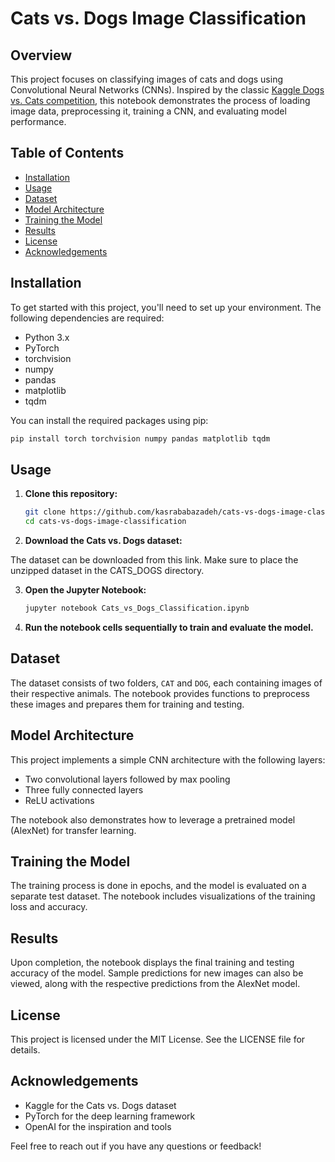 # Cats vs. Dogs Image Classification

## Overview

This project focuses on classifying images of cats and dogs using Convolutional Neural Networks (CNNs). Inspired by the classic [Kaggle Dogs vs. Cats competition](https://www.kaggle.com/c/dogs-vs-cats), this notebook demonstrates the process of loading image data, preprocessing it, training a CNN, and evaluating model performance.

## Table of Contents

- [Installation](#installation)
- [Usage](#usage)
- [Dataset](#dataset)
- [Model Architecture](#model-architecture)
- [Training the Model](#training-the-model)
- [Results](#results)
- [License](#license)
- [Acknowledgements](#acknowledgements)

## Installation

To get started with this project, you'll need to set up your environment. The following dependencies are required:

- Python 3.x
- PyTorch
- torchvision
- numpy
- pandas
- matplotlib
- tqdm

You can install the required packages using pip:

```bash
pip install torch torchvision numpy pandas matplotlib tqdm
```

## Usage

1. **Clone this repository:**

   ```bash
   git clone https://github.com/kasrababazadeh/cats-vs-dogs-image-classification.git
   cd cats-vs-dogs-image-classification
   ```

2. **Download the Cats vs. Dogs dataset:**

The dataset can be downloaded from this link. Make sure to place the unzipped dataset in the CATS_DOGS directory.

3. **Open the Jupyter Notebook:**

   ```bash
   jupyter notebook Cats_vs_Dogs_Classification.ipynb
   ```

4. **Run the notebook cells sequentially to train and evaluate the model.**

## Dataset

The dataset consists of two folders, `CAT` and `DOG`, each containing images of their respective animals. The notebook provides functions to preprocess these images and prepares them for training and testing.

## Model Architecture

This project implements a simple CNN architecture with the following layers:

- Two convolutional layers followed by max pooling
- Three fully connected layers
- ReLU activations

The notebook also demonstrates how to leverage a pretrained model (AlexNet) for transfer learning.

## Training the Model

The training process is done in epochs, and the model is evaluated on a separate test dataset. The notebook includes visualizations of the training loss and accuracy.

## Results

Upon completion, the notebook displays the final training and testing accuracy of the model. Sample predictions for new images can also be viewed, along with the respective predictions from the AlexNet model.

## License

This project is licensed under the MIT License. See the LICENSE file for details.

## Acknowledgements

- Kaggle for the Cats vs. Dogs dataset
- PyTorch for the deep learning framework
- OpenAI for the inspiration and tools

Feel free to reach out if you have any questions or feedback!
